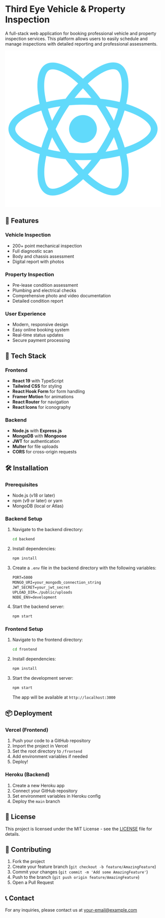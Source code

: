 # Third Eye Vehicle & Property Inspection

A full-stack web application for booking professional vehicle and property inspection services. This platform allows users to easily schedule and manage inspections with detailed reporting and professional assessments.

![App Screenshot](/frontend/public/logo512.png)

## 🌟 Features

### Vehicle Inspection
- 200+ point mechanical inspection
- Full diagnostic scan
- Body and chassis assessment
- Digital report with photos

### Property Inspection
- Pre-lease condition assessment
- Plumbing and electrical checks
- Comprehensive photo and video documentation
- Detailed condition report

### User Experience
- Modern, responsive design
- Easy online booking system
- Real-time status updates
- Secure payment processing

## 🚀 Tech Stack

### Frontend
- **React 19** with TypeScript
- **Tailwind CSS** for styling
- **React Hook Form** for form handling
- **Framer Motion** for animations
- **React Router** for navigation
- **React Icons** for iconography

### Backend
- **Node.js** with **Express.js**
- **MongoDB** with **Mongoose**
- **JWT** for authentication
- **Multer** for file uploads
- **CORS** for cross-origin requests

## 🛠️ Installation

### Prerequisites
- Node.js (v18 or later)
- npm (v9 or later) or yarn
- MongoDB (local or Atlas)

### Backend Setup

1. Navigate to the backend directory:
   ```bash
   cd backend
   ```

2. Install dependencies:
   ```bash
   npm install
   ```

3. Create a `.env` file in the backend directory with the following variables:
   ```
   PORT=5000
   MONGO_URI=your_mongodb_connection_string
   JWT_SECRET=your_jwt_secret
   UPLOAD_DIR=./public/uploads
   NODE_ENV=development
   ```

4. Start the backend server:
   ```bash
   npm start
   ```

### Frontend Setup

1. Navigate to the frontend directory:
   ```bash
   cd frontend
   ```

2. Install dependencies:
   ```bash
   npm install
   ```

3. Start the development server:
   ```bash
   npm start
   ```
   The app will be available at `http://localhost:3000`

## 📦 Deployment

### Vercel (Frontend)
1. Push your code to a GitHub repository
2. Import the project in Vercel
3. Set the root directory to `/frontend`
4. Add environment variables if needed
5. Deploy!

### Heroku (Backend)
1. Create a new Heroku app
2. Connect your GitHub repository
3. Set environment variables in Heroku config
4. Deploy the `main` branch

## 📝 License

This project is licensed under the MIT License - see the [LICENSE](LICENSE) file for details.

## 🤝 Contributing

1. Fork the project
2. Create your feature branch (`git checkout -b feature/AmazingFeature`)
3. Commit your changes (`git commit -m 'Add some AmazingFeature'`)
4. Push to the branch (`git push origin feature/AmazingFeature`)
5. Open a Pull Request

## 📞 Contact

For any inquiries, please contact us at [your-email@example.com](mailto:your-email@example.com)
